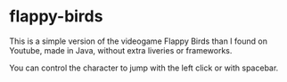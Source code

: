 # flappy-birds
This is a simple version of the videogame Flappy Birds than I found on Youtube, made in Java, without extra liveries or frameworks.

You can control the character to jump with the left click or with spacebar.
